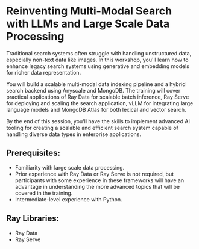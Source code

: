 # Reinventing Multi-Modal Search with LLMs and Large Scale Data Processing

Traditional search systems often struggle with handling unstructured data, especially non-text data like images. In this workshop, you'll learn how to enhance legacy search systems using generative and embedding models for richer data representation.

You will build a scalable multi-modal data indexing pipeline and a hybrid search backend using Anyscale and MongoDB. The training will cover practical applications of Ray Data for scalable batch inference, Ray Serve for deploying and scaling the search application, vLLM for integrating large language models and MongoDB Atlas for both lexical and vector search.

By the end of this session, you'll have the skills to implement advanced AI tooling for creating a scalable and efficient search system capable of handling diverse data types in enterprise applications.

## Prerequisites:
- Familiarity with large scale data processing.
- Prior experience with Ray Data or Ray Serve is not required, but participants with some experience in these frameworks will have an advantage in understanding the more advanced topics that will be covered in the training.
- Intermediate-level experience with Python.

## Ray Libraries:
- Ray Data
- Ray Serve